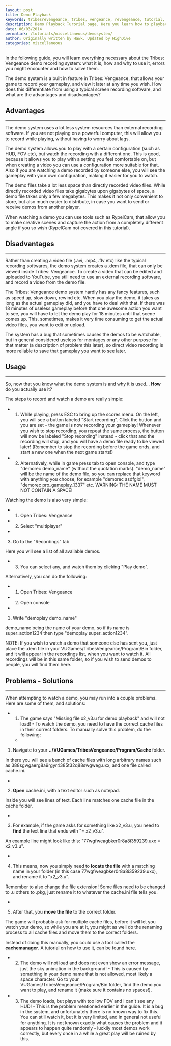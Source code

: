 ```yaml
---
layout: post
title: Demo Playback
keywords: tribesrevengeance, tribes, vengeance, revengeance, tutorial, guide, demo, playback, advantage, disadvantage, usage, watch, move, send, receive, cache, rypel, error
description: Demo Playback Turorial page. Here you learn how to playback demo's and use them.
date: 06/03/2014
permalink: /tutorials/miscellaneous/demosystem/
author: Originally written by Hawk. Updated by HighDive
categories: miscellaneous
---
```


In the following guide, you will learn everything necessary about the Tribes: Vengeance demo recording system: what it is, how and why to use it, errors you might encounter and how to solve them.

  

The demo system is a built in feature in Tribes: Vengeance, that allows your game to record your gameplay, and view it later at any time you wish. How does this differentiate from using a typical screen recording software, and what are the advantages and disadvantages?

  

## Advantages

* * *

The demo system uses a lot less system resources than external recording software. If you are not playing on a powerful computer, this will allow you to record while playing, without having to worry about lags.

  

The demo system allows you to play with a certain configuration (such as HUD, FOV etc), but watch the recording with a different one. This is good, because it allows you to play with a setting you feel comfortable on, but when creating a video you can use a configuration more suitable for that. Also if you are watching a demo recorded by someone else, you will see the gameplay with your own configuration, making it easier for you to watch.

  

The demo files take a lot less space than directly recorded video files. While directly recorded video files take gigabytes upon gigabytes of space, a demo file takes only a few megabytes. This makes it not only convenient to store, but also much easier to distribute, in case you want to send or receive demos from another player.

  

When watching a demo you can use tools such as RypelCam, that allow you to make creative scenes and capture the action from a completely different angle if you so wish (RypelCam not covered in this tutorial).

  
  

## Disadvantages

* * *

Rather than creating a video file (.avi, .mp4, .flv etc) like the typical recording softwares, the demo system creates a .dem file, that can only be viewed inside Tribes: Vengeance. To create a video that can be edited and uploaded to YouTube, you still need to use an external recording software, and record a video from the demo file.

  

The Tribes: Vengeance demo system hardly has any fancy features, such as speed up, slow down, rewind etc. When you play the demo, it takes as long as the actual gameplay did, and you have to deal with that. If there was 18 minutes of useless gameplay before that one awesome action you want to see, you will have to let the demo play for 18 minutes until that scene comes up. This, sometimes, makes it very time consuming to get the actual video files, you want to edit or upload.

  

The system has a bug that sometimes causes the demos to be watchable, but in general considered useless for montages or any other purpose for that matter (a description of problem this later), so direct video recording is more reliable to save that gameplay you want to see later.

  
  

## Usage

* * *

So, now that you know what the demo system is and why it is used... **How** do you actually use it?

  

The steps to record and watch a demo are really simple:

- 1. While playing, press ESC to bring up the scores menu. On the left, you will see a button labeled "Start recording". Click the button and you are set - the game is now recording your gameplay! Whenever you wish to stop recording, you repeat the same process, the button will now be labeled "Stop recording" instead - click that and the recording will stop, and you will have a demo file ready to be viewed later! (Remember to stop the recording before the game ends, and start a new one when the next game starts!)
- 2. Alternatively, while in game press tab to open console, and type "demorec demo\_name" (without the quotation marks). "demo\_name" will be the name of the demo file, so you can replace that keyword with anything you choose, for example "demorec asdfglol", "demorec pro\_gameplay\_1337" etc. WARNING: THE NAME MUST NOT CONTAIN A SPACE!
  

Watching the demo is also very simple:

- 1. Open Tribes: Vengeance
- 2. Select "multiplayer" 
- 

3. Go to the "Recordings" tab

Here you will see a list of all available demos.

- 3. You can select any, and watch them by clicking "Play demo".

Alternatively, you can do the following:

- 1. Open Tribes: Vengeance
- 2. Open console
- 

3. Write "demoplay demo\_name"

demo\_name being the name of your demo, so if its name is super\_action1234 then type "demoplay super\_action1234".

NOTE: If you wish to watch a demo that someone else has sent you, just place the .dem file in your VUGames/TribesVengeance/Program/Bin folder, and it will appear in the recordings list, when you want to watch it. All recordings will be in this same folder, so if you wish to send demos to people, you will find them here.

  

## Problems - Solutions

* * *

When attempting to watch a demo, you may run into a couple problems. Here are some of them, and solutions:

- 1. The game says "Missing file x2\_v3.u for demo playback" and will not load! - To watch the demo, you need to have the correct cache files in their correct folders. To manually solve this problem, do the following: 
  - 

1. <stron>Navigate to your <strong>../VUGames/TribesVengeance/Program/Cache </strong> folder.</stron>

In there you will see a bunch of cache files with long arbitrary names such as 388sgwgaerg8a9rgyr4385t32q88swgweg.uxx, and one file called cache.ini.

  - 

2. **Open** cache.ini, with a text editor such as notepad.

Inside you will see lines of text. Each line matches one cache file in the cache folder.

  - 

3. For example, if the game asks for something like x2\_v3.u, you need to **find** the text line that ends with "= x2\_v3.u".

An example line might look like this: "77wgfweagbker0r8a8i359239.uxx = x2\_v3.u".

  - 

4. This means, now you simply need to **locate the file** with a matching name in your folder (in this case 77wgfweagbker0r8a8i359239.uxx), and rename it to "x2\_v3.u".

Remember to also change the file extension! Some files need to be changed to .u others to .pkg, just rename it to whatever the cache.ini file tells you.

  - 

5. After that, you **move the file** to the correct folder.

The game will probably ask for multiple cache files, before it will let you watch your demo, so while you are at it, you might as well do the renaming process to all cache files and move them to the correct folders.

Instead of doing this manually, you could use a tool called the **cachemanager**. A tutorial on how to use it, can be found [here](cachemanager.php).

- 2. The demo will not load and does not even show an error message, just the sky animation in the background! - This is caused by something in your demo name that is not allowed, most likely a space character. Go to your VUGames/TribesVengeance/Program/Bin folder, find the demo you want to play, and rename it (make sure it contains no spaces!).
- 3. The demo loads, but plays with too low FOV and I can't see any HUD! - This is the problem mentioned earlier in the guide. It is a bug in the system, and unfortunately there is no known way to fix this. You can still watch it, but it is very limited, and in general not useful for anything. It is not known exactly what causes the problem and it appears to happen quite randomly - luckily most demos work correctly, but every once in a while a great play will be ruined by this.
  